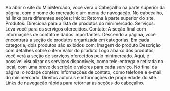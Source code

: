 Ao abrir o site do MiniMercado, você verá o Cabeçalho na parte superior da página, com o nome do mercado e um menu de navegação.
No cabeçalho, há links para diferentes seções:
        Início: Retorna à parte superior do site.
        Produtos: Direciona para a lista de produtos do minimercado.
        Serviços: Leva você para os serviços oferecidos.
        Contato: A seção final com informações de contato e dados importantes.
Descendo a página, você encontrará a seção de produtos organizada em categorias.
    Em cada categoria, dois produtos são exibidos com:
        Imagem do produto
        Descrição com detalhes sobre o item
        Valor do produto
Logo abaixo dos produtos, você verá a seção de serviços oferecidos pelo minimercado.
        Aqui, é possível visualizar os serviços disponíveis, como tele-entrega e retirada no local, com uma breve descrição e valores para cada serviço.
No final da página, o rodapé contém:
        Informações de contato, como telefone e e-mail do minimercado.
        Direitos autorais e informações de propriedade do site.
        Links de navegação rápida para retornar às seções do cabeçalho.
